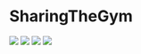 # SharingTheGym
![](https://github.com/Anbeautifulday/SharingTheGym/blob/master/pic/1.png)
![](https://github.com/Anbeautifulday/SharingTheGym/blob/master/pic/2.png)
![](https://github.com/Anbeautifulday/SharingTheGym/blob/master/pic/3.png)
![](https://github.com/Anbeautifulday/SharingTheGym/blob/master/pic/4.png)

